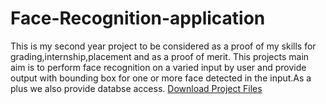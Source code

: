 # Face-Recognition-application
This is my second year project to be considered as a proof of my skills for grading,internship,placement and as a proof of merit. This projects main aim is to perform face recognition on a varied input by user and provide output with bounding box for one or more face detected in the input.As a plus we also provide databse access.
<a href="Downloads/project_files.zip" download>Download Project Files</a>
